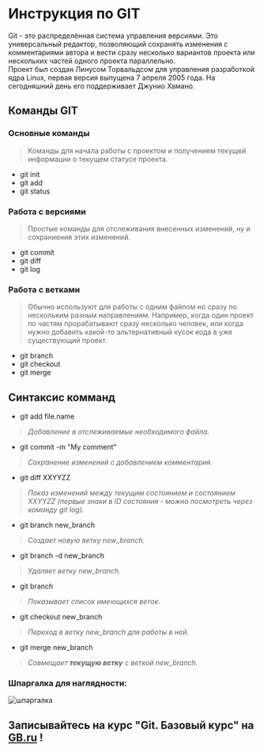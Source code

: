 # Инструкция по GIT

Git - это распределённая система управления версиями. Это универсальный редактор, позволяющий сохранять изменения с комментариями автора и вести сразу несколько вариантов проекта или нескольких частей одного проекта параллельно.\
Проект был создан Линусом Торвальдсом для управления разработкой ядра Linux, первая версия выпущена 7 апреля 2005 года. На сегодняшний день его поддерживает Джунио Хамано.
 
## Команды GIT

### Основные команды
> Команды для начала работы c проектом и получением текущей информации о текущем статусе проекта.
* git init
* git add
* git status

### Работа с версиями
> Простые команды для отслеживания внесенных изменений, ну и сохраниения этих изменений.
* git commit
* git diff
* git log

### Работа с ветками
> Обычно используют для работы с одним файлом но сразу по нескольким разным направлениям. Например, когда один проект по частям прорабатывают сразу несколько человек, или когда нужно добавить какой-то альтернативный кусок кода в уже существующий проект.
* git branch
* git checkout
* git merge


## Синтаксис комманд

* git add file.name
> _Добавление в отслеживаемые необходимого файла._
* git commit -m "My comment"
> _Сохранение изменений с добавлением комментария._
* git diff XXYYZZ
> _Показ изменений между текущим состоянием и состоянием XXYYZZ (первые знаки в ID состояния - можно посмотреть через команду git log)._
* git branch new_branch
> _Создает новую ветку new_branch._
* git branch -d new_branch
> _Удаляет ветку new_branch._
* git branch
> _Показывает список имеющихся веток._
* git checkout new_branch
> _Переход в ветку new_branch для работы в ней._
* git merge new_branch
> _Совмещает **текущую ветку** с веткой new_branch._



### Шпаргалка для наглядности:
![шпаргалка](https://blogger.googleusercontent.com/img/b/R29vZ2xl/AVvXsEjcKLfidttrQb_N2n_LEq2lWoD8xp0Uvb3mR6BpkR4U7zbfAvRtn_n-sDI4OyOF1-8BoKKbYaST2AdsiHPsU8Yu0guwU4kd7O2yLBq5623o3j314D5SbN9nmdX77OV28_GVq1bN87mQu8B-d2cxuQAeblgRRzeDHUbcseGhL92Dx6-qE3yyVVAA4meOTg/s2339/git-cheat-sheet-1.png)

## Записывайтесь на курс "**Git. Базовый курс**" на [GB.ru](https://gb.ru/courses/1117) !